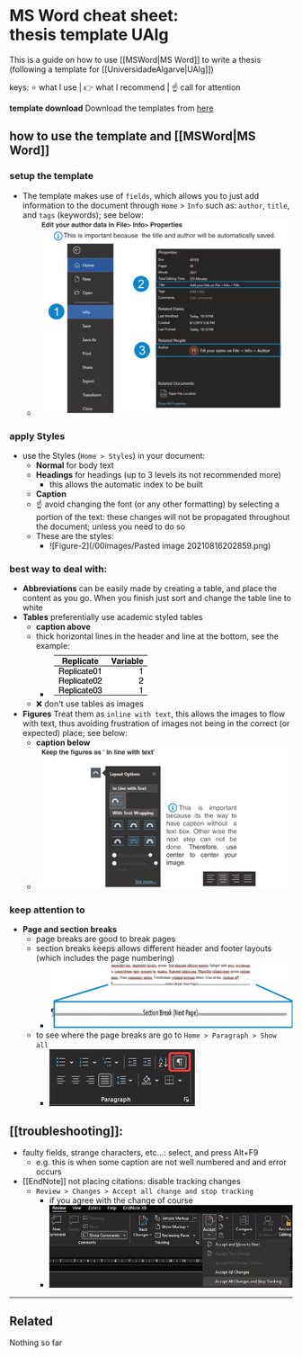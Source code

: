 
# MS Word cheat sheet: thesis template UAlg
This is a guide on how to use [[MSWord|MS Word]] to write a thesis (following a template for [[UniversidadeAlgarve|UAlg]])

keys: ⭐ what I use | 👉 what I recommend | ☝ call for attention

**template download**
Download the templates from [here](https://github.com/lsilvam/templates_thesis/tree/master/01_templates_Word) 
 
## how to use the template and [[MSWord|MS Word]]
### setup the template 
- The template makes use of `fields`, which allows you to just add information to the document through `Home` > `Info` such as: `author`, `title`, and `tags` (keywords); see below:
	- ![Figure-1](/00images/guide_pg2a.png)
### apply Styles
- use the Styles (`Home > Styles`) in your document: 
	- **Normal** for body text
	- **Headings** for headings (up to 3 levels its not recommended more)
		- this allows the automatic index to be built
	- **Caption**
	- ☝ avoid changing the font (or any other formatting) by selecting a portion of the text: these changes will not be propagated throughout the document; unless you need to do so
	- These are the styles:
		- ![Figure-2](/00images/Pasted image 20210816202859.png)
### best way to deal with:
- **Abbreviations** can be easily made by creating a table, and place the content as you go. When you finish just sort and change the table line to white
- **Tables** preferentially use academic styled tables
	- **caption above**
	- thick horizontal lines in the header and line at the bottom, see the example:
		- ![Figure-3](/00images/WINWORD_rZRxcZi1vS.png)
	- ❌ don't use tables as images
- **Figures** Treat them as `inline with text`, this allows the images to flow with text, thus avoiding frustration of images not being in the correct (or expected) place; see below:
	- **caption below**
	- ![Figure-4](/00images/guide_pg2b.png)
### keep attention to
- **Page and section breaks**
	- page breaks are good to break pages
	- section breaks keeps allows different header and footer layouts (which includes the page numbering)
		- ![Figure-5](/00images/slice_pg3.png)
	- to see where the page breaks are go to `Home > Paragraph > Show all` 
		- ![Figure-6](/00images/WINWORD_GQ2LRNfuQi.png)
## [[troubleshooting]]:
- faulty fields, strange characters, etc...: select, and press Alt+F9
	- e.g. this is when some caption are not well numbered and and error occurs
- [[EndNote]] not placing citations: disable tracking changes
	- `Review > Changes > Accept all change and stop tracking`
		- if you agree with the change of course
		- ![Figure-7](/00images/VTfNvN1GOX.png)



-------------
 
## Related
Nothing so far
